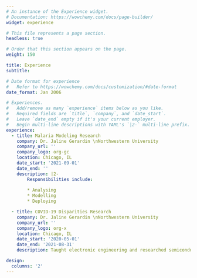 ```yaml
---
# An instance of the Experience widget.
# Documentation: https://wowchemy.com/docs/page-builder/
widget: experience

# This file represents a page section.
headless: true

# Order that this section appears on the page.
weight: 150

title: Experience
subtitle:

# Date format for experience
#   Refer to https://wowchemy.com/docs/customization/#date-format
date_format: Jan 2006

# Experiences.
#   Add/remove as many `experience` items below as you like.
#   Required fields are `title`, `company`, and `date_start`.
#   Leave `date_end` empty if it's your current employer.
#   Begin multi-line descriptions with YAML's `|2-` multi-line prefix.
experience:
  - title: Malaria Modeling Research
    company: Dr. Jaline Gerardin \nNorthwestern University
    company_url: ''
    company_logo: org-gc
    location: Chicago, IL
    date_start: '2021-09-01'
    date_end: ''
    description: |2-
        Responsibilities include:
        
        * Analysing
        * Modelling
        * Deploying

  - title: COVID-19 Disparities Research 
    company: Dr. Jaline Gerardin \nNorthwestern University
    company_url: ''
    company_logo: org-x
    location: Chicago, IL
    date_start: '2020-05-01'
    date_end: '2021-08-31'
    description: Taught electronic engineering and researched semiconductor physics.

design:
  columns: '2'
---
```

